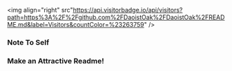 <img align="right" src"https://api.visitorbadge.io/api/visitors?path=https%3A%2F%2Fgithub.com%2FDaoistOak%2FDaoistOak%2FREADME.md&label=Visitors&countColor=%23263759" />
### Note To Self
### Make an Attractive Readme!

<!--
**DaoistOak/DaoistOak** is a ✨ _special_ ✨ repository because its `README.md` (this file) appears on your GitHub profile.

Here are some ideas to get you started:

- 🔭 I’m currently working on ...
- 🌱 I’m currently learning ...
- 👯 I’m looking to collaborate on ...
- 🤔 I’m looking for help with ...
- 💬 Ask me about ...
- 📫 How to reach me: ...
- 😄 Pronouns: ...
- ⚡ Fun fact: ...
-->
